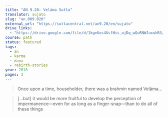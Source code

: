 ```yaml
---
title: "AN 9.20: Velāma Sutta"
translator: sujato
slug: "an.009.020"
external_url: "https://suttacentral.net/an9.20/en/sujato"
drive_links:
  - "https://drive.google.com/file/d/1kgeUos4UsfHis_ojDq_wQuRNWJuxuhR3/view?usp=drivesdk"
course: path
status: featured
tags:
  - an
  - karma
  - dana
  - rebirth-stories
year: 2018
pages: 3
---
```


> Once upon a time, householder, there was a brahmin named Velāma...

> [...but] it would be more fruitful to develop the perception of impermanence—even for as long as a finger-snap—than to do all of these things

